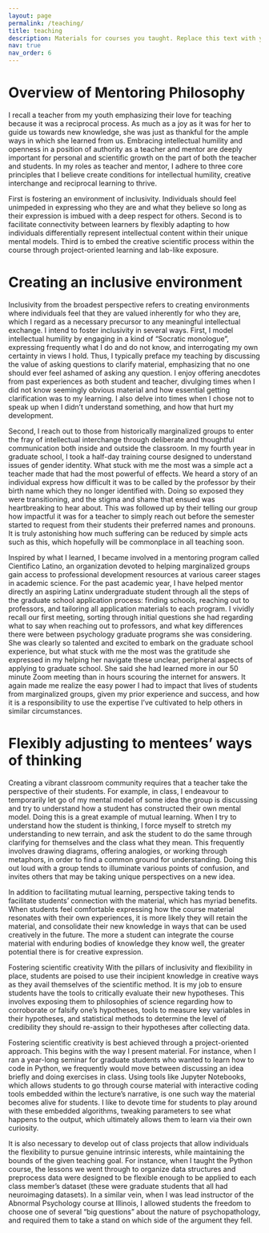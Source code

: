```yaml
---
layout: page
permalink: /teaching/
title: teaching
description: Materials for courses you taught. Replace this text with your description.
nav: true
nav_order: 6
---
```


# Overview of Mentoring Philosophy

I recall a teacher from my youth emphasizing their love for teaching because it was a reciprocal process. As much as a joy as it was for her to guide us towards new knowledge, she was just as thankful for the ample ways in which she learned from us. Embracing intellectual humility and openness in a position of authority as a teacher and mentor are deeply important for personal and scientific growth on the part of both the teacher and students. In my roles as teacher and mentor, I adhere to three core principles that I believe create conditions for intellectual humility, creative interchange and reciprocal learning to thrive.

First is fostering an environment of inclusivity. Individuals should feel unimpeded in expressing who they are and what they believe so long as their expression is imbued with a deep respect for others. Second is to facilitate connectivity between learners by flexibly adapting to how individuals differentially represent intellectual content within their unique mental models. Third is to embed the creative scientific process within the course through project-oriented learning and lab-like exposure.

# Creating an inclusive environment

Inclusivity from the broadest perspective refers to creating environments where individuals feel that they are valued inherently for who they are, which I regard as a necessary precursor to any meaningful intellectual exchange. I intend to foster inclusivity in several ways. First, I model intellectual humility by engaging in a kind of “Socratic monologue”, expressing frequently what I do and do not know, and interrogating my own certainty in views I hold. Thus, I typically preface my teaching by discussing the value of asking questions to clarify material, emphasizing that no one should ever feel ashamed of asking any question. I enjoy offering anecdotes from past experiences as both student and teacher, divulging times when I did not know seemingly obvious material and how essential getting clarification was to my learning. I also delve into times when I chose not to speak up when I didn’t understand something, and how that hurt my development.

Second, I reach out to those from historically marginalized groups to enter the fray of intellectual interchange through deliberate and thoughtful communication both inside and outside the classroom. In my fourth year in graduate school, I took a half-day training course designed to understand issues of gender identity. What stuck with me the most was a simple act a teacher made that had the most powerful of effects. We heard a story of an individual express how difficult it was to be called by the professor by their birth name which they no longer identified with. Doing so exposed they were transitioning, and the stigma and shame that ensued was heartbreaking to hear about. This was followed up by their telling our group how impactful it was for a teacher to simply reach out before the semester started to request from their students their preferred names and pronouns. It is truly astonishing how much suffering can be reduced by simple acts such as this, which hopefully will be commonplace in all teaching soon.

Inspired by what I learned, I became involved in a mentoring program called Cientifico Latino, an organization devoted to helping marginalized groups gain access to professional development resources at various career stages in academic science. For the past academic year, I have helped mentor directly an aspiring Latinx undergraduate student through all the steps of the graduate school application process: finding schools, reaching out to professors, and tailoring all application materials to each program. I vividly recall our first meeting, sorting through initial questions she had regarding what to say when reaching out to professors, and what key differences there were between psychology graduate programs she was considering. She was clearly so talented and excited to embark on the graduate school experience, but what stuck with me the most was the gratitude she expressed in my helping her navigate these unclear, peripheral aspects of applying to graduate school. She said she had learned more in our 50 minute Zoom meeting than in hours scouring the internet for answers. It again made me realize the easy power I had to impact that lives of students from marginalized groups, given my prior experience and success, and how it is a responsibility to use the expertise I’ve cultivated to help others in similar circumstances.

# Flexibly adjusting to mentees’ ways of thinking

Creating a vibrant classroom community requires that a teacher take the perspective of their students. For example, in class, I endeavour to temporarily let go of my mental model of some idea the group is discussing and try to understand how a student has constructed their own mental model. Doing this is a great example of mutual learning. When I try to understand how the student is thinking, I force myself to stretch my understanding to new terrain, and ask the student to do the same through clarifying for themselves and the class what they mean. This frequently involves drawing diagrams, offering analogies, or working through metaphors, in order to find a common ground for understanding. Doing this out loud with a group tends to illuminate various points of confusion, and invites others that may be taking unique perspectives on a new idea.

In addition to facilitating mutual learning, perspective taking tends to facilitate students’ connection with the material, which has myriad benefits. When students feel comfortable expressing how the course material resonates with their own experiences, it is more likely they will retain the material, and consolidate their new knowledge in ways that can be used creatively in the future. The more a student can integrate the course material with enduring bodies of knowledge they know well, the greater potential there is for creative expression.

Fostering scientific creativity
With the pillars of inclusivity and flexibility in place, students are poised to use their incipient knowledge in creative ways as they avail themselves of the scientific method. It is my job to ensure students have the tools to critically evaluate their new hypotheses. This involves exposing them to philosophies of science regarding how to corroborate or falsify one’s hypotheses, tools to measure key variables in their hypotheses, and statistical methods to determine the level of credibility they should re-assign to their hypotheses after collecting data.

Fostering scientific creativity is best achieved through a project-oriented approach. This begins with the way I present material. For instance, when I ran a year-long seminar for graduate students who wanted to learn how to code in Python, we frequently would move between discussing an idea briefly and doing exercises in class. Using tools like Jupyter Notebooks, which allows students to go through course material with interactive coding tools embedded within the lecture’s narrative, is one such way the material becomes alive for students. I like to devote time for students to play around with these embedded algorithms, tweaking parameters to see what happens to the output, which ultimately allows them to learn via their own curiosity.

It is also necessary to develop out of class projects that allow individuals the flexibility to pursue genuine intrinsic interests, while maintaining the bounds of the given teaching goal. For instance, when I taught the Python course, the lessons we went through to organize data structures and preprocess data were designed to be flexible enough to be applied to each class member’s dataset (these were graduate students that all had neuroimaging datasets). In a similar vein, when I was lead instructor of the Abnormal Psychology course at Illinois, I allowed students the freedom to choose one of several “big questions” about the nature of psychopathology, and required them to take a stand on which side of the argument they fell.

